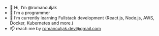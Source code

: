 - 👋 Hi, I’m @romanculjak
- 👀 I’m a programmer
- 🌱 I’m currently learning Fullstack development (React.js, Node.js, AWS, Docker, Kubernetes and more.)
- 📫 reach me by romanculjak.dev@gmail.com
